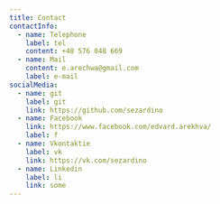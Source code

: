 ```yaml
---
title: Contact
contactInfo:
  - name: Telephone
    label: tel
    content: +48 576 048 669
  - name: Mail
    content: e.arechwa@gmail.com
    label: e-mail
socialMedia:
  - name: git
    label: git
    link: https://github.com/sezardino
  - name: Facebook
    link: https://www.facebook.com/edvard.arekhva/
    label: f
  - name: Vkontaktie
    label: vk
    link: https://vk.com/sezardino
  - name: Linkedin
    label: li
    link: some
---
```

